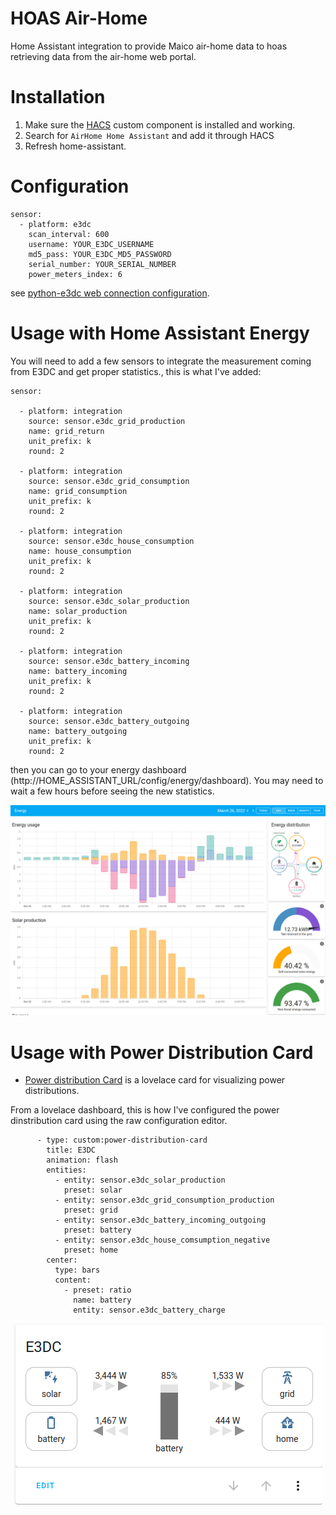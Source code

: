 # HOAS Air-Home
Home Assistant integration to provide Maico air-home data to hoas retrieving data from the air-home web portal.

# Installation

1. Make sure the [HACS](https://github.com/custom-components/hacs) custom component is installed and working.
2. Search for `AirHome Home Assistant` and add it through HACS
3. Refresh home-assistant.

# Configuration

```
sensor:
  - platform: e3dc
    scan_interval: 600
    username: YOUR_E3DC_USERNAME
    md5_pass: YOUR_E3DC_MD5_PASSWORD
    serial_number: YOUR_SERIAL_NUMBER
    power_meters_index: 6
```

see [python-e3dc web connection configuration](https://github.com/fsantini/python-e3dc/blob/master/README.md#web-connection).

# Usage with Home Assistant Energy 

You will need to add a few sensors to integrate the measurement coming from E3DC and get proper statistics., this is what I've added:

```
sensor:

  - platform: integration
    source: sensor.e3dc_grid_production
    name: grid_return
    unit_prefix: k
    round: 2    
    
  - platform: integration
    source: sensor.e3dc_grid_consumption
    name: grid_consumption
    unit_prefix: k
    round: 2
    
  - platform: integration
    source: sensor.e3dc_house_consumption
    name: house_consumption
    unit_prefix: k
    round: 2
    
  - platform: integration
    source: sensor.e3dc_solar_production
    name: solar_production
    unit_prefix: k
    round: 2    

  - platform: integration
    source: sensor.e3dc_battery_incoming
    name: battery_incoming
    unit_prefix: k
    round: 2    
    
  - platform: integration
    source: sensor.e3dc_battery_outgoing
    name: battery_outgoing
    unit_prefix: k
    round: 2
```

then you can go to your energy dashboard (http://HOME_ASSISTANT_URL/config/energy/dashboard). You may need to wait a few hours before seeing the new statistics.

<p align="center">
<img src="https://raw.githubusercontent.com/ghiottolino/hoas_e3dc/main/hoas_power.png"/>
</p>

# Usage with Power Distribution Card

* [Power distribution Card](https://github.com/JonahKr/power-distribution-card) is a lovelace card for visualizing power distributions.



From a lovelace dashboard, this is how I've configured the power dinstribution card using the raw configuration editor. 

```
      - type: custom:power-distribution-card
        title: E3DC
        animation: flash
        entities:
          - entity: sensor.e3dc_solar_production
            preset: solar
          - entity: sensor.e3dc_grid_consumption_production
            preset: grid
          - entity: sensor.e3dc_battery_incoming_outgoing
            preset: battery
          - entity: sensor.e3dc_house_comsumption_negative
            preset: home
        center:
          type: bars
          content:
            - preset: ratio
              name: battery
              entity: sensor.e3dc_battery_charge
```
<p align="center">
<img src="https://raw.githubusercontent.com/ghiottolino/hoas_e3dc/main/power_distibution.png"/>
</p>
